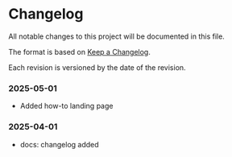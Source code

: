 # Changelog

All notable changes to this project will be documented in this file.

The format is based on [Keep a Changelog](https://keepachangelog.com/en/1.1.0/).

Each revision is versioned by the date of the revision.

### 2025-05-01

- Added how-to landing page 

### 2025-04-01

- docs: changelog added
